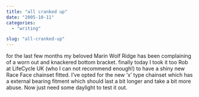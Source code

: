 ```yaml
---
title: "all cranked up"
date: "2005-10-11"
categories: 
  - "writing"

slug: "all-cranked-up"
---
```


for the last few months my beloved Marin Wolf Ridge has been complaining of a worn out and knackered bottom bracket. finally today I took it too Rob at LifeCycle UK (who I can not recommend enough!) to have a shiny new Race Face chainset fitted. I’ve opted for the new ‘x’ type chainset which has a external bearing fitment which should last a bit longer and take a bit more abuse. Now just need some daylight to test it out.
